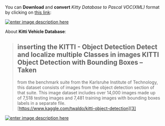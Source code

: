 You can **Download** and **convert** *Kitty Database to Pascal VOC(XML)* format by clicking on [this link][1]:



[![enter image description here][2]](https://colab.research.google.com/github/CAR-Driving/yoloOnGoogleColab/blob/master/Colab_Notebooks/Kitti_database/Kitti%20Database_Downloding%20and%20Converting%20to%20XML.ipynb)


About **Kitti Vehicle Database**:

> ## inserting the KITTI - Object Detection Detect and localize multiple Classes in images   KITTI Object Detection with Bounding Boxes – Taken
> from the benchmark suite from the Karlsruhe Institute of Technology,
> this dataset consists of images from the object detection section of
> that suite. This image dataset includes over 14,000 images made up of
> 7,518 testing images and 7,481 training images with bounding boxes
> labels in a separate file.  
> [https://www.kaggle.com/twaldo/kitti-object-detection][3]


[![enter image description here][4]][4]


  [1]: https://colab.research.google.com/github/CAR-Driving/yoloOnGoogleColab/blob/master/Colab_Notebooks/Kitti_database/Kitti%20Database_Downloding%20and%20Converting%20to%20XML.ipynb
  [2]: https://i.stack.imgur.com/LuqNs.png
  [3]: https://www.kaggle.com/twaldo/kitti-object-detection
  [4]: https://i.stack.imgur.com/51eIT.png
